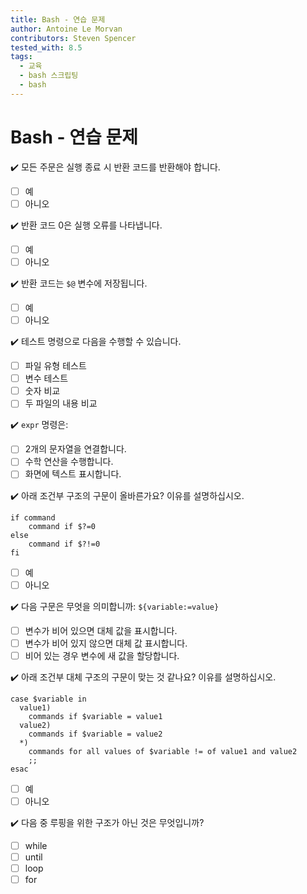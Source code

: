 ```yaml
---
title: Bash - 연습 문제
author: Antoine Le Morvan
contributors: Steven Spencer
tested_with: 8.5
tags:
  - 교육
  - bash 스크립팅
  - bash
---
```


# Bash - 연습 문제

:heavy_check_mark: 모든 주문은 실행 종료 시 반환 코드를 반환해야 합니다.

- [ ] 예
- [ ] 아니오

:heavy_check_mark: 반환 코드 0은 실행 오류를 나타냅니다.

- [ ] 예
- [ ] 아니오

:heavy_check_mark: 반환 코드는 `$@` 변수에 저장됩니다.

- [ ] 예
- [ ] 아니오

:heavy_check_mark: 테스트 명령으로 다음을 수행할 수 있습니다.

- [ ] 파일 유형 테스트
- [ ] 변수 테스트
- [ ] 숫자 비교
- [ ] 두 파일의 내용 비교

:heavy_check_mark: `expr` 명령은:

- [ ] 2개의 문자열을 연결합니다.
- [ ] 수학 연산을 수행합니다.
- [ ] 화면에 텍스트 표시합니다.

:heavy_check_mark: 아래 조건부 구조의 구문이 올바른가요? 이유를 설명하십시오.

```
if command
    command if $?=0
else
    command if $?!=0
fi
```

- [ ] 예
- [ ] 아니오

:heavy_check_mark: 다음 구문은 무엇을 의미합니까: `${variable:=value}`

- [ ] 변수가 비어 있으면 대체 값을 표시합니다.
- [ ] 변수가 비어 있지 않으면 대체 값 표시합니다.
- [ ] 비어 있는 경우 변수에 새 값을 할당합니다.

:heavy_check_mark: 아래 조건부 대체 구조의 구문이 맞는 것 같나요? 이유를 설명하십시오.

```
case $variable in
  value1)
    commands if $variable = value1
  value2)
    commands if $variable = value2
  *)
    commands for all values of $variable != of value1 and value2
    ;;
esac
```

- [ ] 예
- [ ] 아니오

:heavy_check_mark: 다음 중 루핑을 위한 구조가 아닌 것은 무엇입니까?

- [ ] while
- [ ] until
- [ ] loop
- [ ] for
